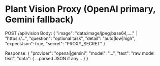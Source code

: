 # Plant Vision Proxy (OpenAI primary, Gemini fallback)

POST /api/vision
Body:
{
  "image": "data:image/jpeg;base64,...." | "https://...",
  "question": "optional task",
  "detail": "auto|low|high",
  "expectJson": true,
  "secret": "PROXY_SECRET"
}

Response:
{
  "provider": "openai|gemini",
  "model": "...",
  "text": "raw model text",
  "data": { ...parsed JSON if any... }
}
